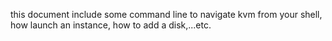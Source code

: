 this document include some command line to navigate kvm from your shell,
how launch an instance, how to add a disk,...etc.

